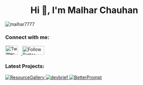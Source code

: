 <h1 align="center">Hi 👋, I'm Malhar Chauhan</h1>

<p align="left"> <img src="https://komarev.com/ghpvc/?username=malhar7777&label=Profile%20views&color=0e75b6&style=flat" alt="malhar7777" /> </p>

### Connect with me:

<p align="left">
  <a href="https://twitter.com/malhar_7" target="_blank" rel="noopener noreferrer">
    <img
      src="https://raw.githubusercontent.com/rahuldkjain/github-profile-readme-generator/master/src/images/icons/Social/twitter.svg"
      alt="Twitter: malhar_7"
      width="40"
      height="30"
      style="margin-right: 10px;"
    />
  </a>
    <a href="https://www.producthunt.com/products/better-prompt?utm_source=badge-follow&utm_medium=badge&utm_source=badge-better-prompt" target="_blank" rel="noopener noreferrer">
    <img
      src="https://api.producthunt.com/widgets/embed-image/v1/follow.svg?product_id=1065968&theme=dark&size=small"
      alt="Follow Better Prompt on Product Hunt"
      width="70"
      height="28"
    />
  </a>
  </p>

### Latest Projects:
<p align="left">


  <a href="https://www.resourcegallery.xyz">
  <img src="https://ik.imagekit.io/zh57cbpyz/ProjectImages/Github%20Badges/Frame%2032.png?updatedAt=1750081448742"
      alt="ResourceGallery"


</a>
    <a href="https://www.devbrief.xyz/">
  <img src="https://ik.imagekit.io/zh57cbpyz/ProjectImages/Github%20Badges/Frame%2031-1.png?updatedAt=1750081448730"
      alt="devbrief"


</a>
    
<a href="https://betterprompt-gen.vercel.app/">
  <img src="https://ik.imagekit.io/zh57cbpyz/ProjectImages/Github%20Badges/Frame%2031.png?updatedAt=1750081448644"
      alt="BetterPrompt"


</a>
    
</p>

